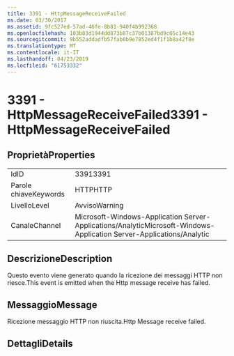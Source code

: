 ```yaml
---
title: 3391 - HttpMessageReceiveFailed
ms.date: 03/30/2017
ms.assetid: 9fc527ed-57ad-46fe-8b81-940f4b992368
ms.openlocfilehash: 103b83d1944dd873b87c37b01387bd9c05c14e43
ms.sourcegitcommit: 9b552addadfb57fab0b9e7852ed4f1f1b8a42f8e
ms.translationtype: MT
ms.contentlocale: it-IT
ms.lasthandoff: 04/23/2019
ms.locfileid: "61753332"
---
```

# <a name="3391---httpmessagereceivefailed"></a><span data-ttu-id="d1e77-102">3391 - HttpMessageReceiveFailed</span><span class="sxs-lookup"><span data-stu-id="d1e77-102">3391 - HttpMessageReceiveFailed</span></span>
## <a name="properties"></a><span data-ttu-id="d1e77-103">Proprietà</span><span class="sxs-lookup"><span data-stu-id="d1e77-103">Properties</span></span>  
  
|||  
|-|-|  
|<span data-ttu-id="d1e77-104">Id</span><span class="sxs-lookup"><span data-stu-id="d1e77-104">ID</span></span>|<span data-ttu-id="d1e77-105">3391</span><span class="sxs-lookup"><span data-stu-id="d1e77-105">3391</span></span>|  
|<span data-ttu-id="d1e77-106">Parole chiave</span><span class="sxs-lookup"><span data-stu-id="d1e77-106">Keywords</span></span>|<span data-ttu-id="d1e77-107">HTTP</span><span class="sxs-lookup"><span data-stu-id="d1e77-107">HTTP</span></span>|  
|<span data-ttu-id="d1e77-108">Livello</span><span class="sxs-lookup"><span data-stu-id="d1e77-108">Level</span></span>|<span data-ttu-id="d1e77-109">Avviso</span><span class="sxs-lookup"><span data-stu-id="d1e77-109">Warning</span></span>|  
|<span data-ttu-id="d1e77-110">Canale</span><span class="sxs-lookup"><span data-stu-id="d1e77-110">Channel</span></span>|<span data-ttu-id="d1e77-111">Microsoft-Windows-Application Server-Applications/Analytic</span><span class="sxs-lookup"><span data-stu-id="d1e77-111">Microsoft-Windows-Application Server-Applications/Analytic</span></span>|  
  
## <a name="description"></a><span data-ttu-id="d1e77-112">Descrizione</span><span class="sxs-lookup"><span data-stu-id="d1e77-112">Description</span></span>  
 <span data-ttu-id="d1e77-113">Questo evento viene generato quando la ricezione dei messaggi HTTP non riesce.</span><span class="sxs-lookup"><span data-stu-id="d1e77-113">This event is emitted when the Http message receive has failed.</span></span>  
  
## <a name="message"></a><span data-ttu-id="d1e77-114">Messaggio</span><span class="sxs-lookup"><span data-stu-id="d1e77-114">Message</span></span>  
 <span data-ttu-id="d1e77-115">Ricezione messaggio HTTP non riuscita.</span><span class="sxs-lookup"><span data-stu-id="d1e77-115">Http Message receive failed.</span></span>  
  
## <a name="details"></a><span data-ttu-id="d1e77-116">Dettagli</span><span class="sxs-lookup"><span data-stu-id="d1e77-116">Details</span></span>
